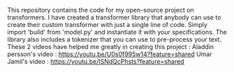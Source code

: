 This repository contains the code for my open-source project on transformers. I have created a transformer library that anybody can use to create their custom
transformer with just a single line of code. Simply import 'build' from 'model.py' and instantiate it with your specifications. 
The library also includes a tokenizer that you can use to pre-process your text.
These 2 videos have helped me greatly in creating this project : 
Aladdin persson's video : https://youtu.be/U0s0f995w14?feature=shared
Umar Jamil's video : https://youtu.be/ISNdQcPhsts?feature=shared
